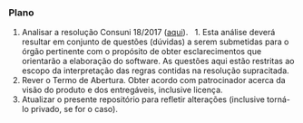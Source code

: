 ### Plano

1. Analisar a resolução Consuni 18/2017 ([aqui](https://sistemas.ufg.br/consultas_publicas/resolucoes/arquivos/Resolucao_CONSUNI_2017_0018.pdf)). 
   1. Esta análise deverá resultar em conjunto de questões (dúvidas) a serem submetidas para o órgão pertinente com o propósito de obter esclarecimentos que orientarão a elaboração do software. As questões aqui estão restritas ao escopo da interpretação das regras contidas na resolução supracitada.
1. Rever o Termo de Abertura. Obter acordo com patrocinador acerca da visão do produto e dos entregáveis, inclusive licença.
1. Atualizar o presente repositório para refletir alterações (inclusive torná-lo privado, se for o caso).

